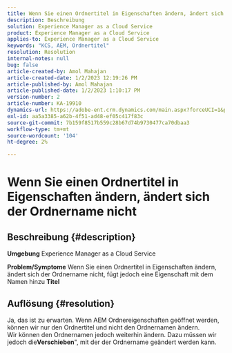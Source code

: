 ```yaml
---
title: Wenn Sie einen Ordnertitel in Eigenschaften ändern, ändert sich der Ordnername nicht
description: Beschreibung
solution: Experience Manager as a Cloud Service
product: Experience Manager as a Cloud Service
applies-to: Experience Manager as a Cloud Service
keywords: "KCS, AEM, Ordnertitel"
resolution: Resolution
internal-notes: null
bug: false
article-created-by: Amol Mahajan
article-created-date: 1/2/2023 12:19:26 PM
article-published-by: Amol Mahajan
article-published-date: 1/2/2023 1:10:17 PM
version-number: 2
article-number: KA-19910
dynamics-url: https://adobe-ent.crm.dynamics.com/main.aspx?forceUCI=1&pagetype=entityrecord&etn=knowledgearticle&id=e2e964ae-978a-ed11-81ac-6045bd006ce9
exl-id: aa5a3385-a62b-4f51-ad48-ef05c417f83c
source-git-commit: 7b159f8517b559c28b67d74b9730477ca70dbaa3
workflow-type: tm+mt
source-wordcount: '104'
ht-degree: 2%

---
```


# Wenn Sie einen Ordnertitel in Eigenschaften ändern, ändert sich der Ordnername nicht

## Beschreibung {#description}

<b>Umgebung</b>
Experience Manager as a Cloud Service


<b>Problem/Symptome</b>
Wenn Sie einen Ordnertitel in Eigenschaften ändern, ändert sich der Ordnername nicht, fügt jedoch eine Eigenschaft mit dem Namen hinzu <b>Titel</b>


## Auflösung {#resolution}

Ja, das ist zu erwarten. Wenn AEM Ordnereigenschaften geöffnet werden, können wir nur den Ordnertitel und nicht den Ordnernamen ändern.<br>
Wir können den Ordnernamen jedoch weiterhin ändern. Dazu müssen wir jedoch die<b>Verschieben</b>&quot;, mit der der Ordnername geändert werden kann.
